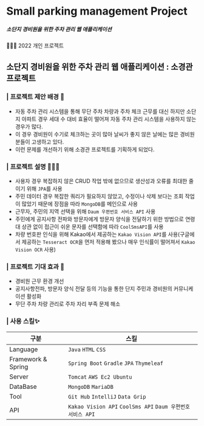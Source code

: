 # Small parking management Project
##### 소단지 경비원을 위한 주차 관리 웹 애플리케이션

🙋🏻‍♂️ 2022 개인 프로젝트

## 소단지 경비원을 위한 주차 관리 웹 애플리케이션 : 소경관 프로젝트

### | 프로젝트 제안 배경 🔎
- 자동 주차 관리 시스템을 통해 무단 주차 차량과 주차 체크 근무를 대신 하지만 소단지 아파트 경우 세대 수 대비 효율이 떨어져 자동 주차 관리 시스템을 사용하지 않는 경우가 많다.
- 이 경우 경비원이 수기로 체크하는 곳이 많아 날씨가 좋지 않은 날에는 많은 경비원 분들이 고생하고 있다.
- 이런 문제를 개선하기 위해 소경관 프로젝트를 기획하게 되었다.

### | 프로젝트 설명 👨🏻‍🏫
- 사용자 경우 복잡하지 않은 CRUD 작업 밖에 없으므로 생산성과 오류를 최대한 줄이기 위해 `JPA`를 사용
- 주민 데이터 경우 복잡한 쿼리가 필요하지 않았고, 수정이나 삭제 보다는 조회 작업이 많았기 때문에 장점을 따라 `MongoDB`를 메인으로 사용
- 근무자, 주민의 지역 선택을 위해 `Daum 우편번호 서비스 API` 사용
- 주민에게 공지사항 전파와 방문자에게 방문자 양식을 전달하기 위한 방법으로 연령대 상관 없이 접근이 쉬운 문자를 선택함에 따라 `CoolSmsAPI`를 사용
- 차량 번호판 인식을 위해 Kakao에서 제공하는 `Kakao Vision API`를 사용(구글에서 제공하는 `Tesseract OCR`을 먼저 적용해 봤으나 매우 인식률이 떨어져서 `Kakao Vision OCR` 사용)

### | 프로젝트 기대 효과 🌱
- 경비원 근무 환경 개선
- 공지사항전파, 방문자 양식 전달 등의 기능을 통한 단지 주민과 경비원의 커뮤니케이션 활성화
- 무단 주차 차량 관리로 주차 자리 부족 문제 해소

### | 사용 스킬✨

|**구분**|**스킬**|
|-----|---|
|Language|`Java` `HTML` `CSS`|
|Framework & Spring|`Spring Boot` `Gradle` `JPA` `Thymeleaf`|
|Server|`Tomcat` `AWS Ec2 Ubuntu`|
|DataBase|`MongoDB` `MariaDB`|
|Tool|`Git Hub` `IntelliJ` `Data Grip`|
|API|`Kakao Vision API` `CoolSms API` `Daum 우편번호 서비스 API`|


<div>
